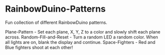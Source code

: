 # RainbowDuino-Patterns
Fun collection of different RainbowDuino patterns.

Plane-Pattern - Set each plane, X, Y, Z to a color and slowly shift each plane across.
Random-Fill-and-Reset - Turn a random LED a random color. When all lights are on, blank the display and continue.
Space-Fighters - Red and Blue fighters shoot at each other!
